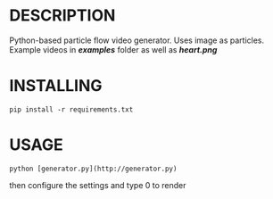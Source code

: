 # DESCRIPTION

Python-based particle flow video generator.
Uses image as particles.
Example videos in ***examples*** folder as well as ***heart.png***

# INSTALLING

```
pip install -r requirements.txt
```

# USAGE

```
python [generator.py](http://generator.py)
```

then configure the settings and type 0 to render
